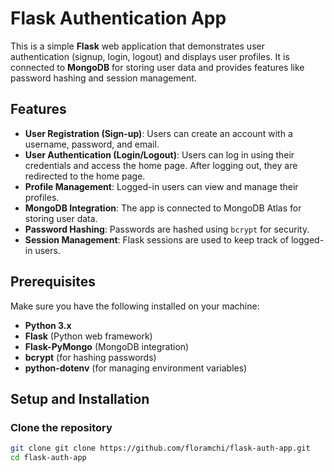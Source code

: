 # Flask Authentication App

This is a simple **Flask** web application that demonstrates user authentication (signup, login, logout) and displays user profiles. It is connected to **MongoDB** for storing user data and provides features like password hashing and session management.

## Features
- **User Registration (Sign-up)**: Users can create an account with a username, password, and email.
- **User Authentication (Login/Logout)**: Users can log in using their credentials and access the home page. After logging out, they are redirected to the home page.
- **Profile Management**: Logged-in users can view and manage their profiles.
- **MongoDB Integration**: The app is connected to MongoDB Atlas for storing user data.
- **Password Hashing**: Passwords are hashed using `bcrypt` for security.
- **Session Management**: Flask sessions are used to keep track of logged-in users.

## Prerequisites
Make sure you have the following installed on your machine:

- **Python 3.x**
- **Flask** (Python web framework)
- **Flask-PyMongo** (MongoDB integration)
- **bcrypt** (for hashing passwords)
- **python-dotenv** (for managing environment variables)

## Setup and Installation

### Clone the repository
```bash
git clone git clone https://github.com/floramchi/flask-auth-app.git
cd flask-auth-app


